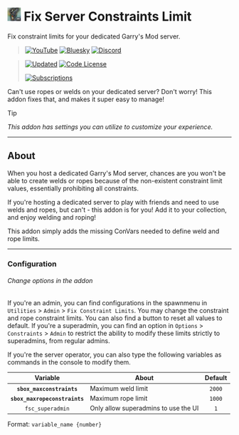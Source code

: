 # <img src="addon.jpg" width="30" alt="The addon's logo." /> Fix Server Constraints Limit
Fix constraint limits for your dedicated Garry's Mod server.

> [<img alt="YouTube" src="https://img.shields.io/youtube/channel/subscribers/UCi2M6N_ff1UC6MyfWzKQvgg?style=for-the-badge&logo=youtube&logoColor=ffffff&label=YouTube">](https://www.youtube.com/@cheese_works/) [<img alt="Bluesky" src="https://img.shields.io/badge/dynamic/json?url=https%3A%2F%2Fpublic.api.bsky.app%2Fxrpc%2Fapp.bsky.actor.getProfile%2F%3Factor%3Dcheeseworks.xyz&query=%24.followersCount&style=for-the-badge&logo=bluesky&logoColor=ffffff&label=Bluesky">](https://bsky.app/profile/cheeseworks.xyz) [<img alt="Discord" src="https://img.shields.io/discord/460081436637134859?style=for-the-badge&logo=discord&logoColor=ffffff&label=Discord">](https://dsc.gg/cubic)

> [<img alt="Updated" src="https://img.shields.io/steam/update-date/3497996983?style=for-the-badge&logo=github&logoColor=ffffff&label=Updated">](https://steamcommunity.com/sharedfiles/filedetails/changelog/3497996983)    [<img alt="Code License" src="https://img.shields.io/github/license/BlueWitherer/FixServerConstraints?style=for-the-badge&logo=gnu&logoColor=ffffff&label=License">](LICENSE.md)
>  
> [<img alt="Subscriptions" src="https://img.shields.io/steam/downloads/3497996983?style=for-the-badge&logo=steam&logoColor=ffffff&label=Subscriptions">](https://steamcommunity.com/sharedfiles/filedetails/?id=3497996983)

Can't use ropes or welds on your dedicated server? Don't worry! This addon fixes that, and makes it super easy to manage!

> [!TIP]
> *This addon has settings you can utilize to customize your experience.*

---

## About

When you host a dedicated Garry's Mod server, chances are you won't be able to create welds or ropes because of the non-existent constraint limit values, essentially prohibiting all constraints.

If you're hosting a dedicated server to play with friends and need to use welds and ropes, but can't - this addon is for you! Add it to your collection, and enjoy welding and roping!

This addon simply adds the missing ConVars needed to define weld and rope limits.

---

### Configuration
###### Change options in the addon

If you're an admin, you can find configurations in the spawnmenu in `Utilities` > `Admin` > `Fix Constraint Limits`. You may change the constraint and rope constraint limits. You can also find a button to reset all values to default. If you're a superadmin, you can find an option in `Options` > `Constraints` > `Admin` to restrict the ability to modify these limits strictly to superadmins, from regular admins.

If you're the server operator, you can also type the following variables as commands in the console to modify them.

|           Variable            | About                                | Default |
| :---------------------------: | ------------------------------------ | :-----: |
|   **`sbox_maxconstraints`**   | Maximum weld limit                   | `2000`  |
| **`sbox_maxropeconstraints`** | Maximum rope limit                   | `1000`  |
|       `fsc_superadmin`        | Only allow superadmins to use the UI |   `1`   |

Format: `variable_name {number}`